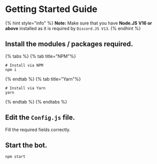 # Getting Started Guide
{% hint style="info" %}
**Note:** Make sure that you have **Node.JS** **V16 or above** installed as it is required by `Discord.JS V13`.
{% endhint %}

## Install the modules / packages required.
{% tabs %}
{% tab title="NPM"%}
```
# Install via NPM
npm i
```
{% endtab %}
{% tab title="Yarn"%}
```
# Install via Yarn
yarn
```
{% endtab %}
{% endtabs %}

## Edit the `Config.js` file.
Fill the required fields correctly.

## Start the bot.
```js
npm start
```
